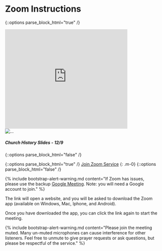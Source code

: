 # Zoom Instructions

{::options parse_block_html="true" /}
<div class="card" style="width: 18rem;">
    <iframe class="card-img-top" src="https://onedrive.live.com/embed?cid=19DF4E5D38A1B8EB&resid=19DF4E5D38A1B8EB%2146838&authkey=AIMjA-Dsygbt_8c&em=2" width="402" height="327" frameborder="0" scrolling="no"></iframe>
  <img src="..." class="card-img-top" alt="...">
  <div class="card-body">
    <h5 class="card-title">Church History Slides - 12/9</h5>
  </div>
</div>
{::options parse_block_html="false" /}

{::options parse_block_html="true" /}
<a class="btn btn-primary" href="https://us02web.zoom.us/j/7608593426?pwd=cjZJV016blVrS0k4ZWM2bVlhVVZkQT09">Join Zoom Service</a>
{: .m-0}
{::options parse_block_html="false" /}

{% include bootstrap-alert-warning.md content="If Zoom has issues, please use the backup [Google Meeting](https://meet.google.com/qrf-yiyo-ohe). Note: you will need a Google account to join." %}

The link will open a website, and you will be asked to download the Zoom app (available on Windows, Mac, Iphone, and Android).

Once you have downloaded the app, you can click the link again to start the meeting.

{% include bootstrap-alert-warning.md content="Please join the meeting muted. Many un-muted microphones can cause interference for other listeners. Feel free to unmute to give prayer requests or ask questions, but please be respectful of the service." %}
